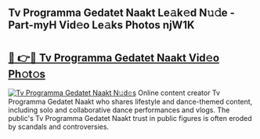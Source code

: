 ## Tv Programma Gedatet Naakt Le𝚊k𝚎d N𝚞𝚍e - Part-myH Vid𝚎o Le𝚊ks Photos njW1K

# <h2><a href="http://fb7cdvi.evod.top/?m=Tv+Programma+Gedatet+Naakt">🔗 👉🔴 Tv Programma Gedatet Naakt Vid𝚎o Ph𝚘t𝚘s</a></h2>

[![Tv Programma Gedatet Naakt N𝚞d𝚎s](https://i.imgur.com/8V9OHl7.gif)](http://fb7cdvi.evod.top/?m=Tv+Programma+Gedatet+Naakt)
Online content creator Tv Programma Gedatet Naakt who shares lifestyle and dance-themed content, including solo and collaborative dance performances and vlogs. The public's Tv Programma Gedatet Naakt trust in public figures is often eroded by scandals and controversies. 
